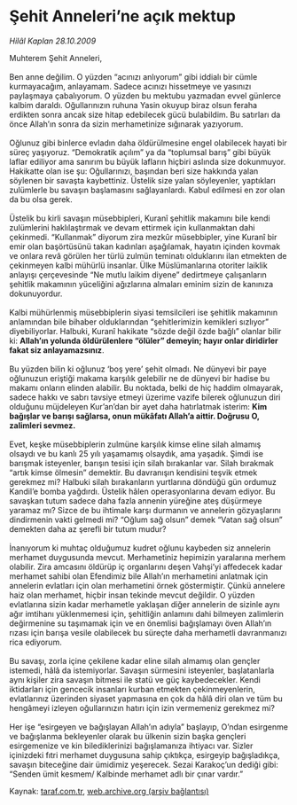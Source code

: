 # Şehit Anneleri’ne açık mektup

*Hilâl Kaplan 28.10.2009*

<div class="yazi">Muhterem Şehit Anneleri, <br/><br/>Ben anne değilim. O yüzden “acınızı anlıyorum” gibi iddialı bir cümle kurmayacağım, anlayamam. Sadece acınızı hissetmeye ve yasınızı paylaşmaya çabalıyorum. O yüzden bu mektubu yazmadan evvel günlerce kalbim daraldı. Oğullarınızın ruhuna Yasin okuyup biraz olsun feraha erdikten sonra ancak size hitap edebilecek gücü bulabildim. Bu satırları da önce Allah’ın sonra da sizin merhametinize sığınarak yazıyorum. <br/><br/>Oğlunuz gibi binlerce evladın daha öldürülmesine engel olabilecek hayati bir süreç yaşıyoruz. “Demokratik açılım” ya da “toplumsal barış” gibi büyük laflar ediliyor ama sanırım bu büyük lafların hiçbiri aslında size dokunmuyor. Hakikatte olan ise şu: Oğullarınızı, başından beri size hakkında yalan söylenen bir savaşta kaybettiniz. Üstelik size yalan söyleyenler, yaptıkları zulümlerle bu savaşın başlamasını sağlayanlardı. Kabul edilmesi en zor olan da bu olsa gerek. <br/><br/>Üstelik bu kirli savaşın müsebbipleri, Kuranî şehitlik makamını bile kendi zulümlerini haklılaştırmak ve devam ettirmek için kullanmaktan dahi çekinmedi. “Kullanmak” diyorum zira mezkûr müsebbipler, yine Kuranî bir emir olan başörtüsünü takan kadınları aşağılamak, hayatın içinden kovmak ve onlara revâ görülen her türlü zulmün teminatı olduklarını ilan etmekten de çekinmeyen kalbi mühürlü insanlar. Ülke Müslümanlarına otoriter laiklik anlayışı çerçevesinde “Ne mutlu laikim diyene” dedirtmeye çalışanların şehitlik makamının yüceliğini ağızlarına almaları eminim sizin de kanınıza dokunuyordur. <br/><br/>Kalbi mühürlenmiş müsebbiplerin siyasi temsilcileri ise şehitlik makamının anlamından bile bihaber olduklarından “şehitlerimizin kemikleri sızlıyor” diyebiliyorlar. Halbuki, Kuranî hakikate “sözde değil özde bağlı” olanlar bilir ki: <b>Allah’ın yolunda öldürülenlere “ölüler” demeyin; hayır onlar diridirler fakat siz anlayamazsınız</b>. <br/><br/>Bu yüzden bilin ki oğlunuz ‘boş yere’ şehit olmadı. Ne dünyevi bir paye oğlunuzun eriştiği makama karşılık gelebilir ne de dünyevi bir hadise bu makamı onların elinden alabilir. Bu noktada, belki de hiç haddim olmayarak, sadece hakkı ve sabrı tavsiye etmeyi üzerime vazife bilerek oğlunuzun diri olduğunu müjdeleyen Kur’an’dan bir ayet daha hatırlatmak isterim: <b>Kim bağışlar ve barışı sağlarsa, onun mükâfatı Allah’a aittir. Doğrusu O, zalimleri sevmez.</b> <br/><br/>Evet, keşke müsebbiplerin zulmüne karşılık kimse eline silah almamış olsaydı ve bu kanlı 25 yılı yaşamamış olsaydık, ama yaşadık. Şimdi ise barışmak isteyenler, barışın tesisi için silah bırakanlar var. Silah bırakmak “artık kimse ölmesin” demektir. Bu davranışın kendisini teşvik etmek gerekmez mi? Halbuki silah bırakanların yurtlarına döndüğü gün ordumuz Kandil’e bomba yağdırdı. Üstelik hâlen operasyonlarına devam ediyor. Bu savaşkan tutum sadece daha fazla annenin yüreğine ateş düşürmeye yaramaz mı? Sizce de bu ihtimale karşı durmanın ve annelerin gözyaşlarını dindirmenin vakti gelmedi mi? “Oğlum sağ olsun” demek “Vatan sağ olsun” demekten daha az şerefli bir tutum mudur? <br/><br/>İnanıyorum ki muhtaç olduğumuz kudret oğlunu kaybeden siz annelerin merhamet duygusunda mevcut. Merhametiniz hepimizin yaralarına merhem olabilir. Zira amcasını öldürüp iç organlarını deşen Vahşi’yi affedecek kadar merhamet sahibi olan Efendimiz bile Allah’ın merhametini anlatmak için annelerin evlatları için olan merhametini örnek göstermiştir. Çünkü annelere haiz olan merhamet, hiçbir insan tekinde mevcut değildir. O yüzden evlatlarına sizin kadar merhametle yaklaşan diğer annelerin de sizinle aynı ağır imtihanı yüklenmemesi için, şehitliğin anlamını dahi bilmeyen zalimlerin değirmenine su taşımamak için ve en önemlisi bağışlamayı öven Allah’ın rızası için barışa vesile olabilecek bu süreçte daha merhametli davranmanızı rica ediyorum. <br/><br/>Bu savaşı, zorla içine çekilene kadar eline silah almamış olan gençler istemedi, hâlâ da istemiyorlar. Savaşın sürmesini isteyenler, başlatanlarla aynı kişiler zira savaşın bitmesi ile statü ve güç kaybedecekler. Kendi iktidarları için gencecik insanları kurban etmekten çekinmeyenlerin, evlatlarınız üzerinden siyaset yapmasına en çok da hâlâ diri olan ve tüm bu hengâmeyi izleyen oğullarınızın hatırı için izin vermemeniz gerekmez mi? <br/><br/>Her işe “esirgeyen ve bağışlayan Allah’ın adıyla” başlayıp, O’ndan esirgenme ve bağışlanma bekleyenler olarak bu ülkenin sizin başka gençleri esirgemenize ve kin bilediklerinizi bağışlamanıza ihtiyacı var. Sizler içinizdeki fıtri merhamet duygusuna sahip çıktıkça, esirgeyip bağışladıkça, savaşın biteceğine dair ümidimiz yeşerecek. Sezai Karakoç’un dediği gibi: “Senden ümit kesmem/ Kalbinde merhamet adlı bir çınar vardır.”
              </div>

Kaynak: [taraf.com.tr](http://taraf.com.tr:80/makale/8175.htm), [web.archive.org (arşiv bağlantısı)](http://web.archive.org/web/20100314072758/http://taraf.com.tr:80/makale/8175.htm)

